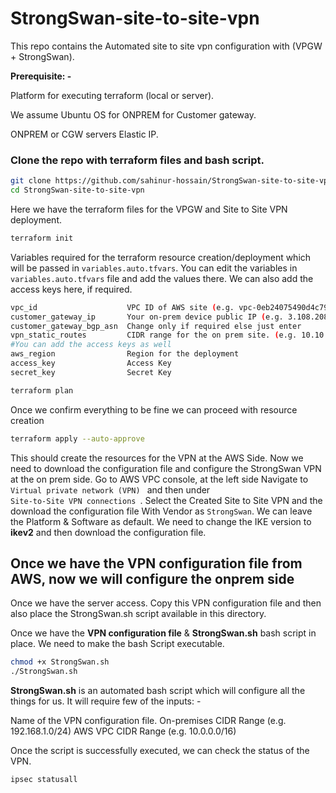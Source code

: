 # StrongSwan-site-to-site-vpn
This repo contains the Automated site to site vpn configuration with (VPGW + StrongSwan).

**Prerequisite: -**

Platform for executing terraform (local or server).

We assume Ubuntu OS for ONPREM for Customer gateway.

ONPREM or CGW servers Elastic IP.

<h3>Clone the repo with terraform files and bash script.</h3>

```bash
git clone https://github.com/sahinur-hossain/StrongSwan-site-to-site-vpn.git
cd StrongSwan-site-to-site-vpn
```
Here we have the terraform files for the VPGW and Site to Site VPN deployment.
```bash
terraform init
```
Variables required for the terraform resource creation/deployment which will be passed in <code>variables.auto.tfvars</code>.
You can edit the variables in <code>variables.auto.tfvars</code> file and add the values there.
We can also add the access keys here, if required.
```bash
vpc_id                    VPC ID of AWS site (e.g. vpc-0eb24075490d4c793)
customer_gateway_ip       Your on-prem device public IP (e.g. 3.108.208.184)
customer_gateway_bgp_asn  Change only if required else just enter
vpn_static_routes         CIDR range for the on prem site. (e.g. 10.10.0.0/16)
#You can add the access keys as well
aws_region                Region for the deployment
access_key                Access Key 
secret_key                Secret Key
```

```bash
terraform plan
```

Once we confirm everything to be fine we can proceed with resource creation

```bash
terraform apply --auto-approve
```

This should create the resources for the VPN at the AWS Side. Now we need to download the configuration file and configure the StrongSwan VPN at the on prem side.
Go to AWS VPC console, at the left side Navigate to <code> Virtual private network (VPN) </code> and then under <code> Site-to-Site VPN connections </code>. Select the Created Site to Site VPN and the download the configuration file With Vendor as <code>StrongSwan</code>. We can leave the Platform & Software as default. We need to change the IKE version to **ikev2** and then download the configuration file.

<h2> Once we have the VPN configuration file from AWS, now we will configure the onprem side</h2>
Once we have the server access. Copy this VPN configuration file and then also place the StrongSwan.sh script available in this directory.

Once we have the **VPN configuration file** & **StrongSwan.sh** bash script in place. We need to make the bash Script executable.
```bash
chmod +x StrongSwan.sh
./StrongSwan.sh
```
**StrongSwan.sh** is an automated bash script which will configure all the things for us. It will require few of the inputs: -

Name of the VPN configuration file.
On-premises CIDR Range (e.g. 192.168.1.0/24)
AWS VPC CIDR Range (e.g. 10.0.0.0/16)

Once the script is successfully executed, we can check the status of the VPN.
```bash
ipsec statusall
```


